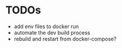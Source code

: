 # TODOs
* add env files to docker run
* automate the dev build process
* rebuild and restart from docker-compose?
